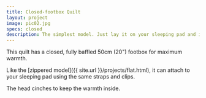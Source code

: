 ```yaml
---
title: Closed-footbox Quilt
layout: project
image: pic02.jpg
specs: closed
description: The simplest model. Just lay it on your sleeping pad and it is ready. No zipper, no moving parts!
---
```

This quilt has a closed, fully baffled 50cm (20") footbox for maximum warmth.

Like the [zippered model]({{ site.url }}/projects/flat.html), it can attach to your sleeping pad using the same straps and clips.

The head cinches to keep the warmth inside.
